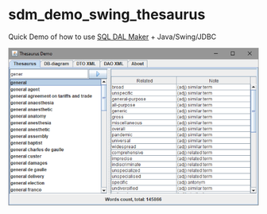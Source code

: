 # sdm_demo_swing_thesaurus
Quick Demo of how to use [SQL DAL Maker](https://github.com/panedrone/sqldalmaker) + Java/Swing/JDBC

![demo-swing-1.png](demo-swing-1.png)
